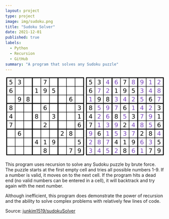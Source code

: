 ```yaml
---
layout: project
type: project
image: img/sudoku.png
title: "Sudoku Solver"
date: 2021-12-01
published: true
labels:
  - Python
  - Recursion
  - GitHub
summary: "A program that solves any Sudoku puzzle"
---
```


<img class="img-fluid" src="../img/sudoku-banner.png">

This program uses recursion to solve any Sudoku puzzle by brute force. The puzzle starts at the first empty cell and tries all possible numbers 1-9. If a number is valid, it moves on to the next cell. If the program hits a dead end (no valid numbers can be entered in a cell), it will backtrack and try again with the next number.

Although inefficient, this program does demonstrate the power of recursion and the ability to solve complex problems with relatively few lines of code.

Source: <a href="https://github.com/junkim1519/sudokuSolver"><i class="large github icon "></i>junkim1519/sudokuSolver</a>
